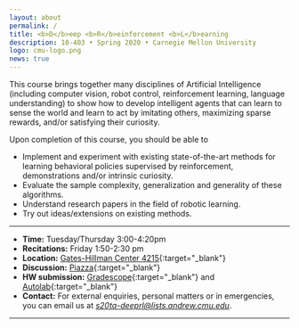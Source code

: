 ```yaml
---
layout: about
permalink: /
title: <b>D</b>eep <b>R</b>einforcement <b>L</b>earning
description: 10-403 • Spring 2020 • Carnegie Mellon University
logo: cmu-logo.png
news: true
---
```


This course brings together many disciplines of Artificial Intelligence (including computer vision, robot control, reinforcement learning, language understanding) to show how to develop intelligent agents that can learn to sense the world and learn to act by imitating others, maximizing sparse rewards, and/or satisfying their curiosity.

Upon completion of this course, you should be able to 
- Implement and experiment with existing state-of-the-art methods for learning behavioral policies supervised by reinforcement, demonstrations and/or intrinsic curiosity.
- Evaluate the sample complexity, generalization and generality of these algorithms.
- Understand research papers in the field of robotic learning.
- Try out ideas/extensions on existing methods. 

***

- **Time:** Tuesday/Thursday 3:00-4:20pm
- **Recitations:** Friday 1:50-2:30 pm
- **Location:** [Gates-Hillman Center 4215](https://goo.gl/maps/74vUj6uoaTTzYM937){:target="\_blank"}
- **Discussion:** [Piazza](https://piazza.com/class/jzeuvsh15mo3pu){:target="\_blank"}
- **HW submission:** [Gradescope](https://www.gradescope.com/courses/56699){:target="\_blank"} and [Autolab](https://autolab.andrew.cmu.edu/courses/10703-f19){:target="\_blank"}
- **Contact:** For external enquiries, personal matters or in emergencies, you can email us at *s20ta-deeprl@lists.andrew.cmu.edu*.

***
